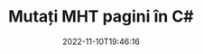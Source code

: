 ---
############################# Static ############################
layout: "auto-gen-merger"
date: 2022-11-10T19:46:16
draft: false
otherformats: mhtml odp ods odt one otp ott pdf pps ppsx ppt pptx rtf tex vdx vsdm

############################# Head ############################
head_title: "Mutați MHT pagini în C#"
head_description: "Mutați paginile dintr-un document MHT în C# în orice poziție utilizând API-ul pentru fuziunea documentelor."

############################# Header ############################
title: "Mutați MHT pagini în C#"
description: "Mutați MHT pagini cu câteva rânduri de cod .NET."
bg_image: "https://cms.admin.containerize.com/templates/aspose/App_Themes/V3/images/bg/header1.png"
bg_overlay: false
button:
    enable: true
    icon: "fas fa-arrow-down"
    label: "Descarcare varianta scurta de prezentare gratuita"
    link: "https://downloads.groupdocs.com/merger/net"

############################# SubMenu ############################
submenu:
    enable: true

    left:
        img_alt: "GroupDocs.Merger for .NET"
        image: "https://cms.admin.containerize.com/templates/groupdocs/images/product-logos/90x90-noborder/groupdocs-merger-net.png"
        product: "GroupDocs.Merger"
        platform: ".NET"

    middle:
        button:

            # button loop
            - link: "https://apireference.groupdocs.com/merger/net"
              text: "Referință API"

            # button loop
            - link: "https://github.com/groupdocs-merger"
              text: "Exemple de coduri"

            # button loop
            - link: "https://products.groupdocs.app/merger/family"
              text: "Demo live"

            # button loop
            - link: "https://purchase.groupdocs.com/pricing/merger/net"
              text: "Prețuri"

    right:
        link_download: "https://downloads.groupdocs.com/merger"
        link_learn: "https://docs.groupdocs.com/merger/net"
        link_buy: "https://purchase.groupdocs.com"

############################# About ############################
about:
    enable: true
    title: "Despre GroupDocs.Merger for .NET API"
    content: |
        [GroupDocs.Merger for .NET](/ro/merger/net/) oferă o soluție simplă de îmbinare și împărțire în siguranță între o gamă largă de formate de documente, inclusiv PDF, Microsoft Office (Word, Excel, PowerPoint , OneNote), OpenDocument, HTML, imagini și multe altele în cadrul aplicațiilor .NET. Adăugând doar câteva rânduri de cod, efectuați mai multe operații de documente, cum ar fi mutarea, eliminarea, rotirea, schimbarea, extragerea sau modificarea orientării paginilor din documente. API-ul pentru fuziunea documentelor acceptă, de asemenea, previzualizarea paginilor documentului ca imagine pentru a analiza structura documentului, formatarea și conținutul paginii.
        
        GroupDocs.Merger API este o alegere potrivită pentru soluțiile corporative care necesită funcții de mutare a paginilor de fișiere. Aceste API-uri sunt bine acceptate pe toate sistemele și platformele de operare majore, inclusiv .NET Framework, .NET Standard, .NET Core, Mono.

############################# Steps ############################
steps:
    enable: true
    title_left: "Mutați MHT pagini de fișiere în .NET"
    content_left: |
        [GroupDocs.Merger for .NET](/ro/merger/net/) facilitează pentru dezvoltatorii C# să mute paginile dintr-un fișier MHT prin implementarea câțiva pași simpli .
        
        * Inițializați **MoveOptions** pentru a specifica numerele de pagină actuale și noi.
        * Creați o nouă instanță a **Merger** și treceți calea documentului sursă ca parametru de constructor.
        * Apelați **MovePage** și transmiteți obiectul **MoveOptions**.
        * Apelați **Save** și specificați calea fișierului pentru a salva documentul rezultat.

    title_right: "Cerințe de sistem"
    content_right: |
        API-urile GroupDocs.Merger for .NET sunt acceptate pe toate platformele și sistemele de operare majore. Înainte de a executa codul de mai jos, vă rugăm să vă asigurați că aveți următoarele cerințe preliminare instalate pe sistemul dumneavoastră.

        * Sisteme de operare: Microsoft Windows, Linux, MacOS
        * Medii de dezvoltare: Visual Studio, Xamarin, MonoDevelop
        * Cadre: .NET Framework, .NET Standard, .NET Core, Mono
        * Descărcați cea mai recentă versiune a GroupDocs.Merger for .NET de la [NuGet](https://www.nuget.org/packages/groupdocs.merger)
         
    code: |
     {{% merger/additional-styles %}}
     {{< merger/code-merger title="Cum să mutați pagini de fișiere MHT utilizând codul exemplu C#">}}

        ```csharp    
        // Mutați pagini de fișiere MHT utilizând API-ul GroupDocs.Merger
        int pageNumber = 6;
        int newPageNumber = 1;

        // Inițializați clasa MoveOptions pentru a specifica numerele de pagină actuale și noi
        MoveOptions moveOptions = new MoveOptions(pageNumber, newPageNumber);

        // Instanțiați fuziunea cu documentul introdus MHT
        using (Merger merger = new Merger("input.mht"))
          {
            // Apelați metoda MovePage și transmiteți-i obiectul MoveOptions
            merger.MovePage(moveOptions);
    
            // Apelați metoda Salvare și treceți calea fișierului dorită pentru a salva documentul de ieșire
            merger.Save("output.mht");
          }
        ```
     {{< /merger/code-merger >}}

############################# Demos ############################
demos:
    enable: true
    title: "Demo live - Mută ​​MHT pagini online"
    content: |
       Mutați pagini de fișiere MHT chiar acum, vizitând site-ul web [GroupDocs.Merger Live Demos](https://products.groupdocs.app/splitter/move-pages/mht).
       Demo-ul live are următoarele beneficii.
        
############################# About Formats ############################
about_formats:
    enable: true

############################# More Formats ############################
more_formats:
    enable: true
    title: "Mutați paginile altor formate de documente"
    content: |
        .NET documentează API-ul de fuziune și împărțire pentru formate de fișiere și imagini. Mutați unele dintre formatele de fișiere populare, așa cum este menționat mai jos.

############################# Back to top ###############################
back_to_top:
    enable: true
---